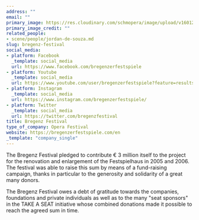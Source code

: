 ```yaml
---
address: ""
email: ""
primary_image: https://res.cloudinary.com/schmopera/image/upload/v1601223330/media/2020/09/Logo-Bregenz_md9m8b.jpg
primary_image_credit: ""
related_people:
- scene/people/jordan-de-souza.md
slug: bregenz-festival
social_media:
- platform: Facebook
  _template: social_media
  url: https://www.facebook.com/bregenzerfestspiele
- platform: Youtube
  _template: social_media
  url: https://www.youtube.com/user/bregenzerfestspiele?feature=results_main
- platform: Instagram
  _template: social_media
  url: https://www.instagram.com/bregenzerfestspiele/
- platform: Twitter
  _template: social_media
  url: https://twitter.com/bregenzfestival
title: Bregenz Festival
type_of_company: Opera Festival
website: https://bregenzerfestspiele.com/en
_template: "company_single"
---
```

The Bregenz Festival pledged to contribute € 3 million itself to the project for the renovation and enlargement of the Festspielhaus in 2005 and 2006. The festival was able to raise this sum by means of a fund-raising campaign, thanks in particular to the generosity and solidarity of a great many donors.

The Bregenz Festival owes a debt of gratitude towards the companies, foundations and private individuals as well as to the many "seat sponsors" in the TAKE A SEAT initiative whose combined donations made it possible to reach the agreed sum in time.
